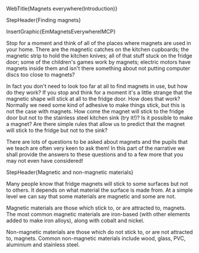 WebTitle{Magnets everywhere(Introduction)}

StepHeader{Finding magnets}

InsertGraphic{EmMagnetsEverywhereIMCP}

Stop for a moment and think of all of the places where magnets are used in your home. There are the magnetic catches on the kitchen cupboards; the magnetic strip to hold the kitchen knives; all of that stuff stuck on the fridge door; some of the children's games work by magnets; electric motors have magnets inside them and isn't there something about not putting computer discs too close to magnets?

In fact you don't need to look too far at all to find magnets in use, but how do they work? If you stop and think for a moment it's a little strange that the magnetic shape will stick at all to the fridge door. How does that work? Normally we need some kind of adhesive to make things stick, but this is not the case with magnets. How come the magnet will stick to the fridge door but not to the stainless steel kitchen sink (try it!)? Is it possible to make a magnet? Are there simple rules that allow us to predict that the magnet will stick to the fridge but not to the sink?

There are lots of questions to be asked about magnets and the pupils that we teach are often very keen to ask them! In this part of the narrative we shall provide the answers to these questions and to a few more that you may not even have considered!

StepHeader{Magnetic and non-magnetic materials}

Many people know that fridge magnets will stick to some surfaces but not to others. It depends on what material the surface is made from. At a simple level we can say that some materials are magnetic and some are not.

Magnetic materials are those which stick to, or are attracted to, magnets. The most common magnetic materials are iron-based (with other elements added to make iron alloys), along with cobalt and nickel.

Non-magnetic materials are those which do not stick to, or are not attracted to, magnets. Common non-magnetic materials include wood, glass, PVC, aluminium and stainless steel.

